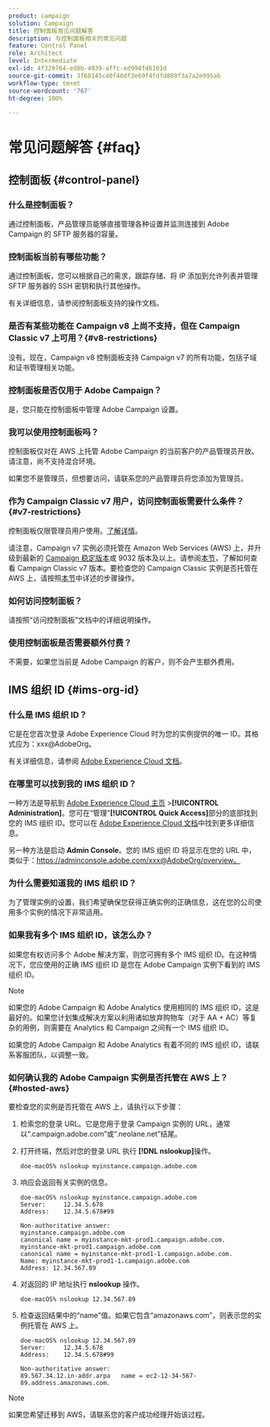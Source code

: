 ```yaml
---
product: campaign
solution: Campaign
title: 控制面板常见问题解答
description: 与控制面板相关的常见问题
feature: Control Panel
role: Architect
level: Intermediate
exl-id: 4f329764-ed8b-4939-affc-ed994fd6101d
source-git-commit: 3f68145c40f40df3e69f4fdfd889f3a7a2e995ab
workflow-type: tm+mt
source-wordcount: '767'
ht-degree: 100%

---
```


# 常见问题解答 {#faq}

## 控制面板 {#control-panel}

### 什么是控制面板？

通过控制面板，产品管理员能够直接管理各种设置并监测连接到 Adobe Campaign 的 SFTP 服务器的容量。

### 控制面板当前有哪些功能？

通过控制面板，您可以根据自己的需求，跟踪存储、将 IP 添加到允许列表并管理 SFTP 服务器的 SSH 密钥和执行其他操作。

有关详细信息，请参阅控制面板支持的操作文档。

### 是否有某些功能在 Campaign v8 上尚不支持，但在 Campaign Classic v7 上可用？{#v8-restrictions}

没有。现在，Campaign v8 控制面板支持 Campaign v7 的所有功能，包括子域和证书管理相关功能。

### 控制面板是否仅用于 Adobe Campaign？

是，您只能在控制面板中管理 Adobe Campaign 设置。

### 我可以使用控制面板吗？

控制面板仅对在 AWS 上托管 Adobe Campaign 的当前客户的产品管理员开放。请注意，尚不支持混合环境。

如果您不是管理员，但想要访问，请联系您的产品管理员将您添加为管理员。

### 作为 Campaign Classic v7 用户，访问控制面板需要什么条件？ {#v7-restrictions}

控制面板仅限管理员用户使用。[了解详情](discover/using/managing-permissions.md)。

请注意，Campaign v7 实例必须托管在 Amazon Web Services (AWS) 上，并升级到最新的 [Campaign 稳定版本](https://experienceleague.adobe.com/docs/campaign-classic/using/release-notes/rn-overview.html?lang=zh-Hans#rn-statuses)或 9032 版本及以上。请参阅[本节](https://experienceleague.adobe.com/docs/campaign-classic/using/getting-started/starting-with-adobe-campaign/launching-adobe-campaign.html?lang=zh-Hans#getting-your-campaign-version)，了解如何查看 Campaign Classic v7 版本。要检查您的 Campaign Classic 实例是否托管在 AWS 上，请按照[本节](#hosted-aws)中详述的步骤操作。

### 如何访问控制面板？

请按照“访问控制面板”文档中的详细说明操作。

### 使用控制面板是否需要额外付费？

不需要，如果您当前是 Adobe Campaign 的客户，则不会产生额外费用。

## IMS 组织 ID {#ims-org-id}

### 什么是 IMS 组织 ID？

它是在您首次登录 Adobe Experience Cloud 时为您的实例提供的唯一 ID。其格式应为：xxx@AdobeOrg。

有关详细信息，请参阅 [Adobe Experience Cloud 文档](https://experienceleague.adobe.com/docs/core-services/interface/administration/organizations.html?lang=zh-Hans)。

### 在哪里可以找到我的 IMS 组织 ID？

一种方法是导航到 [Adobe Experience Cloud 主页](https://experiencecloud.adobe.com/) >**[!UICONTROL Administration]**。您可在“管理”**[!UICONTROL Quick Access]**&#x200B;部分的底部找到您的 IMS 组织 ID。您可以在 [Adobe Experience Cloud 文档](https://experienceleague.adobe.com/docs/core-services/interface/administration/organizations.html)中找到更多详细信息。

另一种方法是启动 **Admin Console**。您的 IMS 组织 ID 将显示在您的 URL 中，类似于：https://adminconsole.adobe.com/xxx@AdobeOrg/overview。

### 为什么需要知道我的 IMS 组织 ID？

为了管理实例的设置，我们希望确保您获得正确实例的正确信息，这在您的公司使用多个实例的情况下非常适用。

### 如果我有多个 IMS 组织 ID，该怎么办？

如果您有权访问多个 Adobe 解决方案，则您可拥有多个 IMS 组织 ID。在这种情况下，您应使用的正确 IMS 组织 ID 是您在 Adobe Campaign 实例下看到的 IMS 组织 ID。

>[!NOTE]
>
>如果您的 Adobe Campaign 和 Adobe Analytics 使用相同的 IMS 组织 ID，这是最好的。如果您计划集成解决方案以利用诸如放弃购物车（对于 AA + AC）等复杂的用例，则需要在 Analytics 和 Campaign 之间有一个 IMS 组织 ID。
>
>如果您的 Adobe Campaign 和 Adobe Analytics 有着不同的 IMS 组织 ID，请联系客服团队，以调整一致。

### 如何确认我的 Adobe Campaign 实例是否托管在 AWS 上？{#hosted-aws}

要检查您的实例是否托管在 AWS 上，请执行以下步骤：

1. 检索您的登录 URL。它是您用于登录 Campaign 实例的 URL，通常以“.campaign.adobe.com”或“.neolane.net”结尾。
1. 打开终端，然后对您的登录 URL 执行 **[!DNL nslookup]**&#x200B;操作。

   `doe-macOS% nslookup myinstance.campaign.adobe.com`

1. 响应会返回有关实例的信息。

   ```
   doe-macOS% nslookup myinstance.campaign.adobe.com
   Server:     12.34.5.678
   Address:    12.34.5.678#99
   
   Non-authoritative answer:
   myinstance.campaign.adobe.com
   canonical name = myinstance-mkt-prod1.campaign.adobe.com.
   myinstance-mkt-prod1.campaign.adobe.com
   canonical name = myinstance-mkt-prod1-1.campaign.adobe.com.
   Name: myinstance-mkt-prod1-1.campaign.adobe.com
   Address: 12.34.567.89
   ```

1. 对返回的 IP 地址执行 **nslookup** 操作。

   `doe-macOS% nslookup 12.34.567.89`

1. 检查返回结果中的“name”值。如果它包含“amazonaws.com”，则表示您的实例托管在 AWS 上。

   ```
   doe-macOS% nslookup 12.34.567.89
   Server:     12.34.5.678
   Address:    12.34.5.678#99
   
   Non-authoritative answer:
   89.567.34.12.in-addr.arpa   name = ec2-12-34-567-89.address.amazonaws.com.
   ```

>[!NOTE]
>
>如果您希望迁移到 AWS，请联系您的客户成功经理开始该过程。
